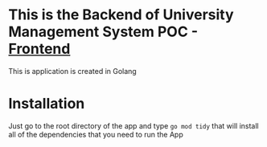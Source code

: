 # This is the Backend of University Management System POC - [Frontend](https://github.com/mudasiralinizamani/university-management-ui-poc)

This is application is created in Golang

# Installation

Just go to the root directory of the app and type `go mod tidy`
that will install all of the dependencies that you need to run the App
